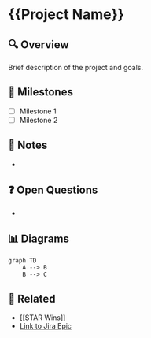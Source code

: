 # {{Project Name}}

## 🔍 Overview
Brief description of the project and goals.

## 🚀 Milestones
- [ ] Milestone 1
- [ ] Milestone 2

## 📝 Notes
- 

## ❓ Open Questions
- 

## 📊 Diagrams
```mermaid
graph TD
    A --> B
    B --> C
```

## 📎 Related
- [[STAR Wins]]
- [Link to Jira Epic](https://)
